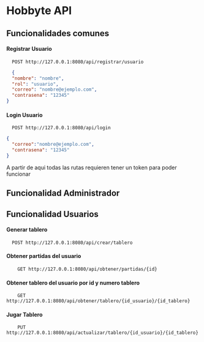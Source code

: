 
# Hobbyte API

## Funcionalidades comunes

#### Registrar Usuario

```http
  POST http://127.0.0.1:8080/api/registrar/usuario
```
```json
  {
  "nombre": "nombre",
  "rol": "usuario",
  "correo": "nombre@ejemplo.com",
  "contrasena": "12345"
}
```

#### Login Usuario

```http
  POST http://127.0.0.1:8080/api/login
```
```json
{
  "correo":"nombre@ejemplo.com",
  "contrasena": "12345"
}
```

A partir de aqui todas las rutas requieren tener un token para poder funcionar


## Funcionalidad Administrador


## Funcionalidad Usuarios

#### Generar tablero

```http
  POST http://127.0.0.1:8080/api/crear/tablero
```

#### Obtener partidas del usuario
```http
    GET http://127.0.0.1:8080/api/obtener/partidas/{id}
```

#### Obtener tablero del usuario por id  y numero tablero
```http
    GET http://127.0.0.1:8080/api/obtener/tablero/{id_usuario}/{id_tablero}
```

#### Jugar Tablero
```http
    PUT http://127.0.0.1:8080/api/actualizar/tablero/{id_usuario}/{id_tablero}
```

